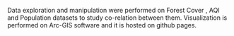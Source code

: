 Data exploration and manipulation were performed on Forest Cover , AQI and Population datasets to study co-relation between them.
Visualization is performed on Arc-GIS software and it is hosted on github pages.

